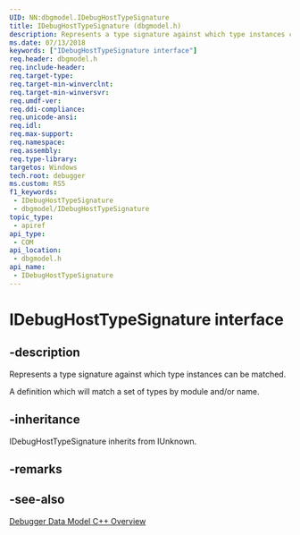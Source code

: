 ```yaml
---
UID: NN:dbgmodel.IDebugHostTypeSignature
title: IDebugHostTypeSignature (dbgmodel.h)
description: Represents a type signature against which type instances can be matched.
ms.date: 07/13/2018
keywords: ["IDebugHostTypeSignature interface"]
req.header: dbgmodel.h
req.include-header: 
req.target-type: 
req.target-min-winverclnt: 
req.target-min-winversvr: 
req.umdf-ver: 
req.ddi-compliance: 
req.unicode-ansi: 
req.idl: 
req.max-support: 
req.namespace: 
req.assembly: 
req.type-library: 
targetos: Windows
tech.root: debugger
ms.custom: RS5
f1_keywords:
 - IDebugHostTypeSignature
 - dbgmodel/IDebugHostTypeSignature
topic_type:
 - apiref
api_type:
 - COM
api_location:
 - dbgmodel.h
api_name:
 - IDebugHostTypeSignature
---
```


# IDebugHostTypeSignature interface


## -description

Represents a type signature against which type instances can be matched.

A definition which will match a set of types by module and/or name.

## -inheritance

IDebugHostTypeSignature inherits from IUnknown.

## -remarks

## -see-also

[Debugger Data Model C++ Overview](/windows-hardware/drivers/debugger/data-model-cpp-overview)
